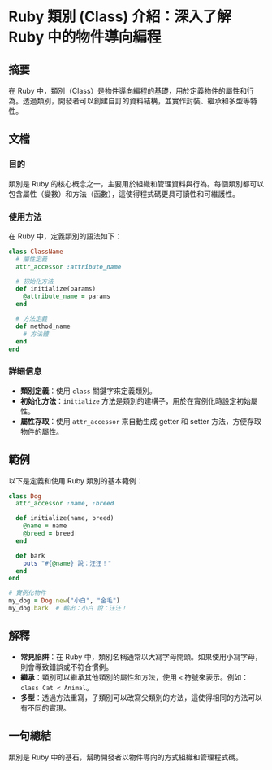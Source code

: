 <!--
Meta Description: # Ruby 類別 (Class) 介紹：深入了解 Ruby 中的物件導向編程 ## 摘要 在 Ruby 中，類別（Class）是物件導向編程的基礎，用於定義物件的屬性和行為。透過類別，開發者可以創建自訂的資料結構，並實作封裝、繼承和多型等特性。 ## 文檔 ### 目的 類別是 Ruby 的核心概...
Meta Keywords: ruby, class, end, name, def
-->

# Ruby 類別 (Class) 介紹：深入了解 Ruby 中的物件導向編程

## 摘要
在 Ruby 中，類別（Class）是物件導向編程的基礎，用於定義物件的屬性和行為。透過類別，開發者可以創建自訂的資料結構，並實作封裝、繼承和多型等特性。

## 文檔
### 目的
類別是 Ruby 的核心概念之一，主要用於組織和管理資料與行為。每個類別都可以包含屬性（變數）和方法（函數），這使得程式碼更具可讀性和可維護性。

### 使用方法
在 Ruby 中，定義類別的語法如下：

```ruby
class ClassName
  # 屬性定義
  attr_accessor :attribute_name

  # 初始化方法
  def initialize(params)
    @attribute_name = params
  end

  # 方法定義
  def method_name
    # 方法體
  end
end
```

### 詳細信息
- **類別定義**：使用 `class` 關鍵字來定義類別。
- **初始化方法**：`initialize` 方法是類別的建構子，用於在實例化時設定初始屬性。
- **屬性存取**：使用 `attr_accessor` 來自動生成 getter 和 setter 方法，方便存取物件的屬性。

## 範例
以下是定義和使用 Ruby 類別的基本範例：

```ruby
class Dog
  attr_accessor :name, :breed

  def initialize(name, breed)
    @name = name
    @breed = breed
  end

  def bark
    puts "#{@name} 說：汪汪！"
  end
end

# 實例化物件
my_dog = Dog.new("小白", "金毛")
my_dog.bark  # 輸出：小白 說：汪汪！
```

## 解釋
- **常見陷阱**：在 Ruby 中，類別名稱通常以大寫字母開頭。如果使用小寫字母，則會導致錯誤或不符合慣例。
- **繼承**：類別可以繼承其他類別的屬性和方法，使用 `<` 符號來表示。例如：`class Cat < Animal`。
- **多型**：透過方法重寫，子類別可以改寫父類別的方法，這使得相同的方法可以有不同的實現。

## 一句總結
類別是 Ruby 中的基石，幫助開發者以物件導向的方式組織和管理程式碼。